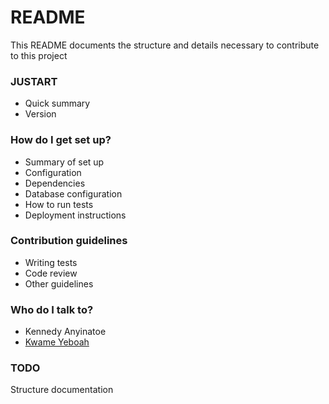 # README #

This README documents the structure and details necessary to contribute to this project

### JUSTART ###

* Quick summary
* Version


### How do I get set up? ###

* Summary of set up
* Configuration
* Dependencies
* Database configuration
* How to run tests
* Deployment instructions

### Contribution guidelines ###

* Writing tests
* Code review
* Other guidelines

### Who do I talk to? ###

* Kennedy Anyinatoe
* [Kwame Yeboah](mailto:yeboahmedia@gmail.com)

### TODO  ###
 Structure documentation